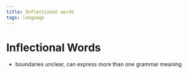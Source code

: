 ```yaml
---
title: Inflectional words
tags: language
---
```


# Inflectional Words
- boundaries unclear, can express more than one grammar meaning
























































